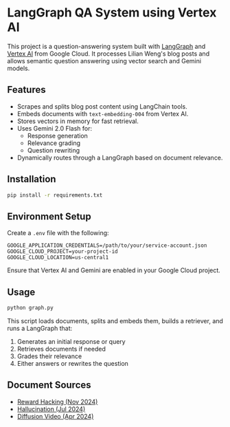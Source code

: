 
# LangGraph QA System using Vertex AI

This project is a question-answering system built with [LangGraph](https://github.com/langchain-ai/langgraph) and [Vertex AI](https://cloud.google.com/vertex-ai) from Google Cloud. It processes Lilian Weng's blog posts and allows semantic question answering using vector search and Gemini models.

## Features

- Scrapes and splits blog post content using LangChain tools.
- Embeds documents with `text-embedding-004` from Vertex AI.
- Stores vectors in memory for fast retrieval.
- Uses Gemini 2.0 Flash for:
  - Response generation
  - Relevance grading
  - Question rewriting
- Dynamically routes through a LangGraph based on document relevance.

## Installation

```bash
pip install -r requirements.txt
```

## Environment Setup

Create a `.env` file with the following:

```env
GOOGLE_APPLICATION_CREDENTIALS=/path/to/your/service-account.json
GOOGLE_CLOUD_PROJECT=your-project-id
GOOGLE_CLOUD_LOCATION=us-central1
```

Ensure that Vertex AI and Gemini are enabled in your Google Cloud project.

## Usage

```bash
python graph.py
```

This script loads documents, splits and embeds them, builds a retriever, and runs a LangGraph that:

1. Generates an initial response or query
2. Retrieves documents if needed
3. Grades their relevance
4. Either answers or rewrites the question

## Document Sources

- [Reward Hacking (Nov 2024)](https://lilianweng.github.io/posts/2024-11-28-reward-hacking/)
- [Hallucination (Jul 2024)](https://lilianweng.github.io/posts/2024-07-07-hallucination/)
- [Diffusion Video (Apr 2024)](https://lilianweng.github.io/posts/2024-04-12-diffusion-video/)
